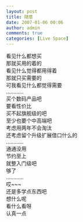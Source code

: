 ```yaml
---
layout: post
title: 随意
date: 2007-01-06 00:06
author: admin
comments: true
categories: [Live Space]
---
```

<div>看见什么都想买</div>
<div>那就买用的着的</div>
<div>看见什么觉得都用得着</div>
<div>那就只买需要的</div>
<div>可我看见什么都觉得需要</div>
<div>…………</div>
<div>买个数码产品吧</div>
<div>要看性价比</div>
<div>买不起旗舰级的吧</div>
<div>至少也要个中高端吧</div>
<div>考虑用两年不会淘汰</div>
<div>还考虑留个升级扩展借口什么的</div>
<div>…………</div>
<div>通通没用</div>
<div>节约至上</div>
<div>就整入门级吧</div>
<div>够了</div>
<div>…………</div>
<div>哎~~~</div>
<div>还是多学点东西吧</div>
<div>想什么呢</div>
<div>看什么看呀</div>
<div>认真一点</div>
<div> </div>
